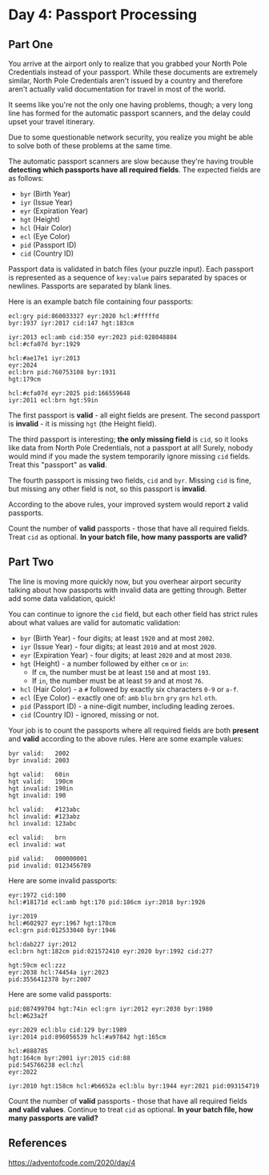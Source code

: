 # Day 4: Passport Processing

## Part One
You arrive at the airport only to realize that you grabbed your North Pole Credentials instead of your passport. While these documents are extremely similar, North Pole Credentials aren't issued by a country and therefore aren't actually valid documentation for travel in most of the world.

It seems like you're not the only one having problems, though; a very long line has formed for the automatic passport scanners, and the delay could upset your travel itinerary.

Due to some questionable network security, you realize you might be able to solve both of these problems at the same time.

The automatic passport scanners are slow because they're having trouble **detecting which passports have all required fields**. The expected fields are as follows:

  - `byr` (Birth Year)
  - `iyr` (Issue Year)
  - `eyr` (Expiration Year)
  - `hgt` (Height)
  - `hcl` (Hair Color)
  - `ecl` (Eye Color)
  - `pid` (Passport ID)
  - `cid` (Country ID)

Passport data is validated in batch files (your puzzle input). Each passport is represented as a sequence of `key:value` pairs separated by spaces or newlines. Passports are separated by blank lines.

Here is an example batch file containing four passports:
```
ecl:gry pid:860033327 eyr:2020 hcl:#fffffd
byr:1937 iyr:2017 cid:147 hgt:183cm

iyr:2013 ecl:amb cid:350 eyr:2023 pid:028048884
hcl:#cfa07d byr:1929

hcl:#ae17e1 iyr:2013
eyr:2024
ecl:brn pid:760753108 byr:1931
hgt:179cm

hcl:#cfa07d eyr:2025 pid:166559648
iyr:2011 ecl:brn hgt:59in
```
The first passport is **valid** - all eight fields are present. The second passport is **invalid** - it is missing `hgt` (the Height field).

The third passport is interesting; **the only missing field** is `cid`, so it looks like data from North Pole Credentials, not a passport at all! Surely, nobody would mind if you made the system temporarily ignore missing `cid` fields. Treat this "passport" as **valid**.

The fourth passport is missing two fields, `cid` and `byr`. Missing `cid` is fine, but missing any other field is not, so this passport is **invalid**.

According to the above rules, your improved system would report **`2`** valid passports.

Count the number of **valid** passports - those that have all required fields. Treat `cid` as optional. **In your batch file, how many passports are valid?**

## Part Two
The line is moving more quickly now, but you overhear airport security talking about how passports with invalid data are getting through. Better add some data validation, quick!

You can continue to ignore the `cid` field, but each other field has strict rules about what values are valid for automatic validation:

  - `byr` (Birth Year) - four digits; at least `1920` and at most `2002`.
  - `iyr` (Issue Year) - four digits; at least `2010` and at most `2020`.
  - `eyr` (Expiration Year) - four digits; at least `2020` and at most `2030`.
  - `hgt` (Height) - a number followed by either `cm` or `in`:
    - If `cm`, the number must be at least `150` and at most `193`.
    - If `in`, the number must be at least `59` and at most `76`.
  - `hcl` (Hair Color) - a `#` followed by exactly six characters `0-9` or `a-f`.
  - `ecl` (Eye Color) - exactly one of: `amb` `blu` `brn` `gry` `grn` `hzl` `oth`.
  - `pid` (Passport ID) - a nine-digit number, including leading zeroes.
  - `cid` (Country ID) - ignored, missing or not.

Your job is to count the passports where all required fields are both **present** and **valid** according to the above rules. Here are some example values:
```
byr valid:   2002
byr invalid: 2003

hgt valid:   60in
hgt valid:   190cm
hgt invalid: 190in
hgt invalid: 190

hcl valid:   #123abc
hcl invalid: #123abz
hcl invalid: 123abc

ecl valid:   brn
ecl invalid: wat

pid valid:   000000001
pid invalid: 0123456789
```
Here are some invalid passports:
```
eyr:1972 cid:100
hcl:#18171d ecl:amb hgt:170 pid:186cm iyr:2018 byr:1926

iyr:2019
hcl:#602927 eyr:1967 hgt:170cm
ecl:grn pid:012533040 byr:1946

hcl:dab227 iyr:2012
ecl:brn hgt:182cm pid:021572410 eyr:2020 byr:1992 cid:277

hgt:59cm ecl:zzz
eyr:2038 hcl:74454a iyr:2023
pid:3556412378 byr:2007
```
Here are some valid passports:
```
pid:087499704 hgt:74in ecl:grn iyr:2012 eyr:2030 byr:1980
hcl:#623a2f

eyr:2029 ecl:blu cid:129 byr:1989
iyr:2014 pid:896056539 hcl:#a97842 hgt:165cm

hcl:#888785
hgt:164cm byr:2001 iyr:2015 cid:88
pid:545766238 ecl:hzl
eyr:2022

iyr:2010 hgt:158cm hcl:#b6652a ecl:blu byr:1944 eyr:2021 pid:093154719
```
Count the number of **valid** passports - those that have all required fields **and valid values**. Continue to treat `cid` as optional. **In your batch file, how many passports are valid?**

## References
https://adventofcode.com/2020/day/4